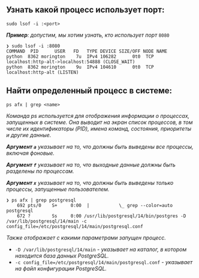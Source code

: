 ## Узнать какой процесс использует порт:

```
sudo lsof -i :<port>
```

_**Пример**: допустим, мы хотим узнать, кто использует порт_ `8080`

```
❯ sudo lsof -i :8080
COMMAND  PID      USER   FD   TYPE DEVICE SIZE/OFF NODE NAME
python  8362 morington    7u  IPv4 106282      0t0  TCP localhost:http-alt->localhost:54888 (CLOSE_WAIT)
python  8362 morington    9u  IPv4 104610      0t0  TCP localhost:http-alt (LISTEN)
```

## Найти определенный процесс в системе:

```
ps afx | grep <name>
```


*Команда ps используется для отображения информации о процессах, запущенных в системе. Она выводит на экран список процессов, в том числе их идентификаторы (PID), имена команд, состояния, приоритеты и другие данные.*

_**Аргумент `a`**_ *указывает на то, что должны быть выведены все процессы, включая фоновые.*

_**Аргумент `f`**_ *указывает на то, что выходные данные должны быть разделены по процессам.*

_**Аргумент `x`**_ *указывает на то, что должны быть выведены только процессы, запущенные пользователем.*

```
❯ ps afx | grep postgresql
    692 pts/0    S+     0:00  |           \_ grep --color=auto postgresql
    672 ?        Ss     0:00 /usr/lib/postgresql/14/bin/postgres -D /var/lib/postgresql/14/main -c config_file=/etc/postgresql/14/main/postgresql.conf
```

*Также отображает с какими параметрами запущен процесс.*

- `-D /var/lib/postgresql/14/main` *- указывает на каталог, в котором находится база данных PostgreSQL.*
- `-c config_file=/etc/postgresql/14/main/postgresql.conf` *- указывает на файл конфигурации PostgreSQL.*